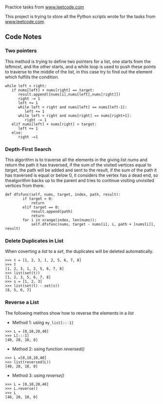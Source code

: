 Practice tasks from www.leetcode.com

This project is trying to store all the Python scripts wrote for the tasks from www.leetcode.com.

## Code Notes

### Two pointers

This method is trying to define two pointers for a list, one starts from the leftmost, and the other starts, and a while loop is used to push these points to traverse to the middle of the list, in this case try to find out the element which fulfills the condition.
```
while left < right:
   if nums[left] + nums[right] == target:
      result.append([nums[i],nums[left],nums[right]])
      right -= 1
      left += 1
      while left < right and nums[left] == nums[left-1]:
         left += 1
      while left < right and nums[right] == nums[right+1]:
         right -= 1
   elif nums[left] + nums[right] < target:
      left += 1
   else:
      right -=1

```

### Depth-First Search

This algorithm is to traverse all the elements in the giving list *nums* and return the path it has traversed, if the sum of the visited vertices equal to *target*, the path will be added and sent to the result, if the sum of the path it has traversed is equal or below 0, it considers the vertex has a dead end, so thealgorithm backs up to the parent and tries to continue visiting unvisited vertices from there.

```
def dfsfunc(self, nums, target, index, path, result):
        if target < 0:
            return
        elif target == 0:
            result.append(path)
            return 
        for i in xrange(index, len(nums)):
            self.dfsfunc(nums, target - nums[i], i, path + [nums[i]], result)
```

### Delete Duplicates in List

When coverting a *list* to a *set*, the duplicates will be deleted automatically.

```
>>> t = [1, 2, 3, 1, 2, 5, 6, 7, 8]
>>> t
[1, 2, 3, 1, 2, 5, 6, 7, 8]
>>> list(set(t))
[1, 2, 3, 5, 6, 7, 8]
>>> s = [1, 2, 3]
>>> list(set(t) - set(s))
[8, 5, 6, 7]
```

### Reverse a List

The following methos show how to reverse the elements in a *list*

* Method 1: using `my_list[::-1]`

```
>>> L = [0,10,20,40]
>>> L[::-1]
[40, 20, 10, 0]
```

* Method 2: using function _reversed()_

```
>>> L =[0,10,20,40]
>>> list(reversed(L))
[40, 20, 10, 0]
```

* Method 3: using _reverse()_

```
>>> L = [0,10,20,40]
>>> L.reverse()
>>> L
[40, 20, 10, 0]
```
